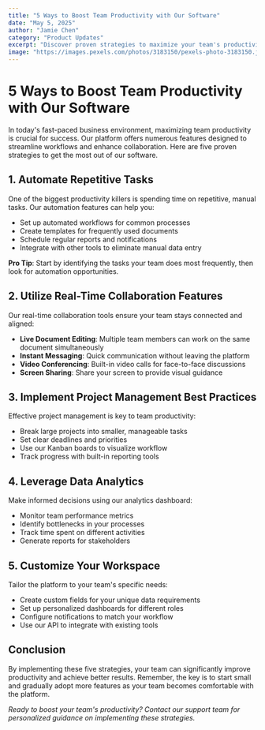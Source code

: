 ```yaml
---
title: "5 Ways to Boost Team Productivity with Our Software"
date: "May 5, 2025"
author: "Jamie Chen"
category: "Product Updates"
excerpt: "Discover proven strategies to maximize your team's productivity using our platform. These tips will help you streamline workflows and achieve more in less time."
image: "https://images.pexels.com/photos/3183150/pexels-photo-3183150.jpeg?auto=compress&cs=tinysrgb&w=1260&h=750&dpr=1"
---
```


# 5 Ways to Boost Team Productivity with Our Software

In today's fast-paced business environment, maximizing team productivity is crucial for success. Our platform offers numerous features designed to streamline workflows and enhance collaboration. Here are five proven strategies to get the most out of our software.

## 1. Automate Repetitive Tasks

One of the biggest productivity killers is spending time on repetitive, manual tasks. Our automation features can help you:

- Set up automated workflows for common processes
- Create templates for frequently used documents
- Schedule regular reports and notifications
- Integrate with other tools to eliminate manual data entry

**Pro Tip**: Start by identifying the tasks your team does most frequently, then look for automation opportunities.

## 2. Utilize Real-Time Collaboration Features

Our real-time collaboration tools ensure your team stays connected and aligned:

- **Live Document Editing**: Multiple team members can work on the same document simultaneously
- **Instant Messaging**: Quick communication without leaving the platform
- **Video Conferencing**: Built-in video calls for face-to-face discussions
- **Screen Sharing**: Share your screen to provide visual guidance

## 3. Implement Project Management Best Practices

Effective project management is key to team productivity:

- Break large projects into smaller, manageable tasks
- Set clear deadlines and priorities
- Use our Kanban boards to visualize workflow
- Track progress with built-in reporting tools

## 4. Leverage Data Analytics

Make informed decisions using our analytics dashboard:

- Monitor team performance metrics
- Identify bottlenecks in your processes
- Track time spent on different activities
- Generate reports for stakeholders

## 5. Customize Your Workspace

Tailor the platform to your team's specific needs:

- Create custom fields for your unique data requirements
- Set up personalized dashboards for different roles
- Configure notifications to match your workflow
- Use our API to integrate with existing tools

## Conclusion

By implementing these five strategies, your team can significantly improve productivity and achieve better results. Remember, the key is to start small and gradually adopt more features as your team becomes comfortable with the platform.

*Ready to boost your team's productivity? Contact our support team for personalized guidance on implementing these strategies.*
